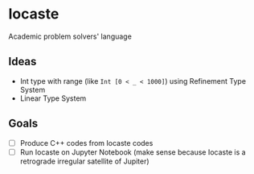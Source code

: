 # Iocaste

Academic problem solvers' language

## Ideas

- Int type with range (like `Int [0 < _ < 1000]`) using Refinement Type System
- Linear Type System

## Goals

- [ ] Produce C++ codes from Iocaste codes
- [ ] Run Iocaste on Jupyter Notebook (make sense because Iocaste is a retrograde irregular satellite of Jupiter)
